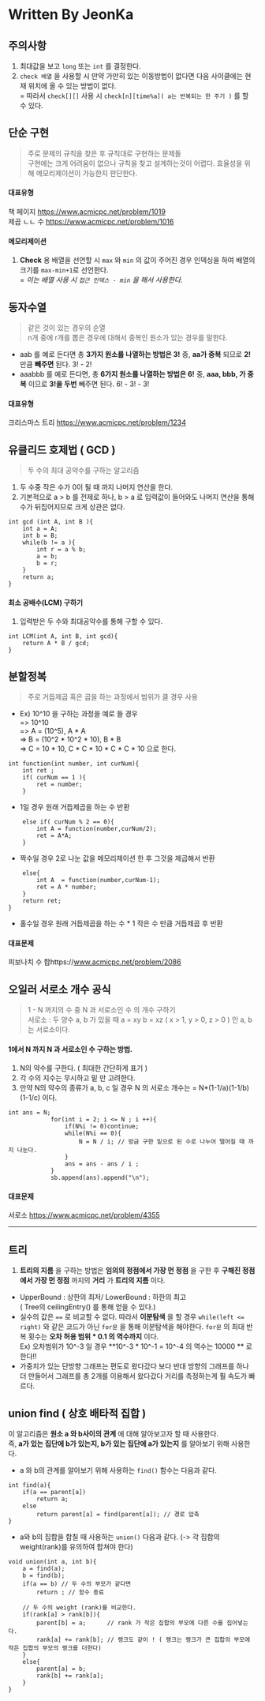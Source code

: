 # Written By JeonKa
## 주의사항
1. 최대값을 보고 ```long``` 또는 ```int``` 를 결정한다.
2. ```check 배열``` 을 사용할 시 만약 가만히 있는 이동방법이 없다면 다음 사이클에는 현재 위치에 올 수 있는 방법이 없다.  
=  따라서 ```check[][]``` 사용 시 ```check[n][time%a]( a는 반복되는 한 주기 )``` 를 할 수 있다.


## 단순 구현
> 주로 문제의 규칙을 찾은 후 규칙대로 구현하는 문제들  
> 구현에는 크게 어려움이 없으나 규칙을 찾고 설계하는것이 어렵다.
> 효율성을 위해 메모리제이션이 가능한지 판단한다.
#### 대표유형
책 페이지 https://www.acmicpc.net/problem/1019  
제곱 ㄴㄴ 수 https://www.acmicpc.net/problem/1016  
#### 메모리제이션 
1. **Check** 용 배열을 선언할 시 ```max``` 와 ```min``` 의 값이 주어진 경우 인덱싱을 하여 배열의 크기를 ```max-min+1```로 선언한다.  
=  _이는 배열 사용 시 ```접근 인덱스 - min``` 을 해서 사용한다._

## 동자수열 
> 같은 것이 있는 경우의 순열  
> n개 중에 r개를 뽑은 경우에 대해서 중복인 원소가 있는 경우를 말한다.   	
- aab 를 예로 든다면 총 **3가지 원소를 나열하는 방법은 3!** 중, **aa가 중복** 되므로 **2!** 만큼 **빼주면** 된다. 3! - 2!   
- aaabbb 를 예로 든다면, 총 **6가지 원소를 나열하는 방법은 6!** 중, **aaa, bbb, 가 중복** 이므로 **3!을 두번** 빼주면 된다. 6! - 3! - 3!  
#### 대표유형
크리스마스 트리 https://www.acmicpc.net/problem/1234  


## 유클리드 호제법 ( GCD ) 
> 두 수의 최대 공약수를 구하는 알고리즘
1. 두 수중 작은 수가 0이 될 때 까지 나머지 연산을 한다.
2. 기본적으로 a > b 를 전제로 하나, b > a 로 입력값이 들어와도 나머지 연산을 통해 수가 뒤집어지므로 크게 상관은 없다.
```
int gcd (int A, int B ){
	int a = A;
	int b = B;
	while(b != a ){
		int r = a % b;
		a = b;
		b = r;
	}
	return a;
}
```
#### 최소 공배수(LCM) 구하기
1. 입력받은 두 수와 최대공약수를 통해 구할 수 있다.
```
int LCM(int A, int B, int gcd){
	return A * B / gcd;
}
```

## 분할정복
> 주로 거듭제곱 혹은 곱을 하는 과정에서 범위가 클 경우 사용
- Ex) 10^10 을 구하는 과정을 예로 들 경우   
=>  10^10  
=>  A = (10^5), A * A   
=>  B = (10^2 * 10^2 * 10), B * B   
=>  C = 10 * 10, C * C * 10 * C * C * 10 으로 한다.  
```
int function(int number, int curNum){
	int ret ;
	if( curNum == 1 ){
		ret = number;
	}
```
- 1일 경우 원래 거듭제곱을 하는 수 반환
```
	else if( curNum % 2 == 0){
		int A = function(number,curNum/2);
		ret = A*A;
	}
```
- 짝수일 경우 2로 나눈 값을 메모리제이션 한 후 그것을 제곱해서 반환
```
	else{
		int A  = function(number,curNum-1);
		ret = A * number;
	}
	return ret;
}
```
- 홀수일 경우 원래 거듭제곱을 하는 수 * 1 작은 수 만큼 거듭제곱 후 반환
#### 대표문제
피보나치 수 합https://www.acmicpc.net/problem/2086

## 오일러 서로소 개수 공식
> 1 - N 까지의 수 중 N 과 서로소인 수 의 개수 구하기  
> 서로소 : 두 양수 a, b 가 있을 때 a = xy b = xz ( x > 1, y > 0, z > 0 ) 인 a, b는 서로소이다.
#### 1에서 N 까지 N 과 서로소인 수 구하는 방법.
1. N의 약수를 구한다. ( 최대한 간단하게 표기 )   
2. 각 수의 지수는 무시하고 밑 만 고려한다.  
3. 만약 N의 약수의 종류가 a, b, c 일 경우 N 의 서로소 개수는  = N*(1-1/a)(1-1/b)(1-1/c) 이다.
```
int ans = N;
            for(int i = 2; i <= N ; i ++){
                if(N%i != 0)continue;
                while(N%i == 0){
                    N = N / i; // 방금 구한 밑으로 된 수로 나누어 떨어질 때 까지 나눈다.
                }
                ans = ans - ans / i ;
            }
            sb.append(ans).append("\n");
```
#### 대표문제 
서로소 https://www.acmicpc.net/problem/4355

---

## 트리
1. **트리의 지름** 을 구하는 방법은 **임의의 정점에서 가장 먼 정점** 을 구한 후 **구해진 정점에서 가장 먼 정점** 까지의 **거리** 가 **트리의 지름** 이다.



- UpperBound : 상한의 최저/ LowerBound : 하한의 최고  
	( Tree의 ceilingEntry() 를 통해 얻을 수 있다.)
- 실수의 값은 ```==``` 로 비교할 수 없다. 따라서 **이분탐색** 을 할 경우 ```while(left <= right)``` 와 같은 코드가 아닌 ```for문``` 을 통해 이분탐색을 해야한다. ```for문``` 의 최대 반복 횟수는 **오차 허용 범위 * 0.1 의 역수까지** 이다.  
Ex) 오차범위가 10^-3 일 경우 **10^-3 * 10^-1 = 10^-4 의 역수는 10000 ** 로 한다!!
- 가중치가 있는 단방향 그래프는 편도로 왔다갔다 보다 반대 방향의 그래프를 하나 더 만들어서 그래프를 총 2개를 이용해서  왔다갔다 거리를 측정하는게 훨 속도가 빠르다.  

## union find ( 상호 배타적 집합 )
이 알고리즘은 **원소 a 와 b사이의 관계** 에 대해 알아보고자 할 때 사용한다.  
즉, **a가 있는 집단에 b가 있는지, b가 있는 집단에 a가 있는지** 를 알아보기 위해 사용한다.   
- a 와 b의 관계를 알아보기 위해 사용하는 ```find()``` 함수는 다음과 같다.
```
int find(a){
	if(a == parent[a])
		return a;
	else
		return parent[a] = find(parent[a]); // 경로 압축
}
```
- a와 b의 집합을 합칠 때 사용하는 ```union()``` 다음과 같다. (-> 각 집합의 weight(rank)를 유의하여 합쳐야 한다)
```
void union(int a, int b){
	a = find(a);
	b = find(b);
	if(a == b) // 두 수의 부모가 같다면 
		return ; // 함수 종료
		
	// 두 수의 weight (rank)를 비교한다.
	if(rank[a] > rank[b]){  
		parent[b] = a; 		// rank 가 작은 집합의 부모에 다른 수를 집어넣는다. 
		rank[a] += rank[b];	// 랭크도 같이 ! ( 랭크는 랭크가 큰 집합의 부모에 작은 집합의 부모의 랭크를 더한다)
	}
	else{
		parent[a] = b;
		rank[b] += rank[a];	
	}
}
```
